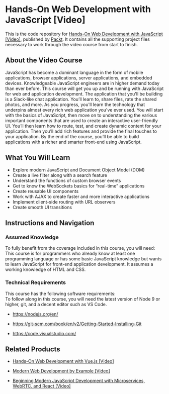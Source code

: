 # Hands-On Web Development with JavaScript [Video]
This is the code repository for [Hands-On Web Development with JavaScript [Video]](https://www.packtpub.com/application-development/hands-web-development-javascript-video?utm_source=github&utm_medium=repository&utm_campaign=9781789348903), published by [Packt](https://www.packtpub.com/?utm_source=github). It contains all the supporting project files necessary to work through the video course from start to finish.
## About the Video Course
JavaScript has become a dominant language in the form of mobile applications, browser applications, server applications, and embedded devices. Knowledgeable JavaScript engineers are in higher demand today than ever before. This course will get you up and be running with JavaScript for web and application development.
The application that you'll be building is a Slack-like chat application. You’ll learn to, share files, rate the shared photos, and more. As you progress, you'll learn the technology that underpins almost every rich web application you've ever used. You will start with the basics of JavaScript, then move on to understanding the various important components that are used to create an interactive user-friendly UI.
You’ll then learn how to route, test, and create dynamic content for your application. Then you’ll add rich features and provide the final touches to your application. By the end of the course, you’ll be able to build applications with a richer and smarter front-end using JavaScript.


<H2>What You Will Learn</H2>
<DIV class=book-info-will-learn-text>
<UL>
<LI>Explore modern JavaScript and Document Object Model (DOM)
<LI>Create a live filter along with a search feature
<LI>Understand the functions of custom browser events
<LI>Get to know the WebSockets basics for “real-time” applications
<LI>Create reusable UI components
<LI>Work with AJAX to create faster and more interactive applications
<LI>Implement client-side routing with URL observers
<LI>Create smooth UI transitions </LI></UL></DIV>

## Instructions and Navigation
### Assumed Knowledge
To fully benefit from the coverage included in this course, you will need:<br/>
This course is for programmers who already know at least one programming language or has some basic JavaScript knowledge but wants to learn JavaScript for front-end application development. It assumes a working knowledge of HTML and CSS.
### Technical Requirements
This course has the following software requirements:<br/>
To follow along in this course, you will need the latest version of Node 9 or higher, git, and a decent editor such as VS Code.



- https://nodejs.org/en/

- https://git-scm.com/book/en/v2/Getting-Started-Installing-Git

- https://code.visualstudio.com/

## Related Products
* [Hands-On Web Development with Vue.js [Video]](https://www.packtpub.com/web-development/hands-web-development-vuejs-video?utm_source=github&utm_medium=repository&utm_campaign=9781787283039)

* [Modern Web Development by Example [Video]](https://www.packtpub.com/application-development/modern-web-development-example-video?utm_source=github&utm_medium=repository&utm_campaign=9781788622509)

* [Beginning Modern JavaScript Development with Microservices, WebRTC, and React [Video]](https://www.packtpub.com/web-development/beginning-modern-javascript-development-microservices-webrtc-and-react-elearning-video?utm_source=github&utm_medium=repository&utm_campaign=9781789133684)

